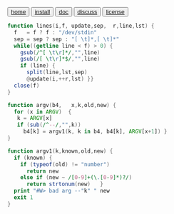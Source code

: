 <button class="button button1"><a href=/fun/index>home</a></button>
<button class="button button2"><a href=/fun/INSTALL>install</a></button>
<button class="button button1"><a href=/fun/ABOUT>doc</a></button>
<button class="button button2"><a href=http://github.com/timm/fun/issues>discuss</a></button>
<button class="button button1"><a href=/fun/LICENSE>license</a></button>

```awk
function lines(i,f, update,sep,  r,line,lst) {
  f   = f ? f : "/dev/stdin"
  sep = sep ? sep : "[ \t]*,[ \t]*"
  while((getline line < f) > 0) {
    gsub(/^[ \t\r]*/,"",line)
    gsub(/[ \t\r]*$/,"",line)
    if (line) { 
      split(line,lst,sep)
      @update(i,++r,lst) }}
  close(f) 
} 
```


```awk
function argv(b4,   x,k,old,new) {
  for (x in ARGV)  {
   k = ARGV[x]
   if (sub(/^--/,"",k))  
     b4[k] = argv1(k, k in b4, b4[k], ARGV[x+1]) }
}
```


```awk
function argv1(k,known,old,new) {
  if (known) {
    if (typeof(old) != "number")
      return new
    else if (new ~ /[0-9]+(\.[0-9]*)?/)
      return strtonum(new)   }
  print "#W> bad arg --"k" " new
  exit 1 
}
```


